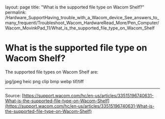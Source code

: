 layout: page
title: "What is the supported file type on Wacom Shelf?"
permalink: /Hardware_SupportHaving_trouble_with_a_Wacom_device_See_answers_to_many_frequentl/Troubleshoot_Wacom_HardwareRead_More/Pen_Computer/Wacom_MovinkPad_11/What_is_the_supported_file_type_on_Wacom_Shelf

# What is the supported file type on Wacom Shelf?

The supported file types on Wacom Shelf are:

jpg/jpeg
heic
png
clip
bmp
webp
tif/tiff

---
Source: [https://support.wacom.com/hc/en-us/articles/33515196740631-What-is-the-supported-file-type-on-Wacom-Shelf](https://support.wacom.com/hc/en-us/articles/33515196740631-What-is-the-supported-file-type-on-Wacom-Shelf)
